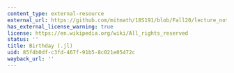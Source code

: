 ```yaml
---
content_type: external-resource
external_url: https://github.com/mitmath/18S191/blob/Fall20/lecture_notebooks/week8/birthday.jl
has_external_license_warning: true
license: https://en.wikipedia.org/wiki/All_rights_reserved
status: ''
title: Birthday (.jl)
uid: 85f4b0df-c3fd-467f-91b5-8c021e05472c
wayback_url: ''
---
```

